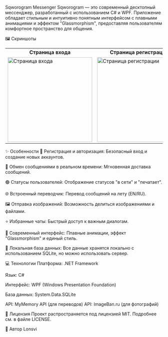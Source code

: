 Sqworogram Messenger
Sqworogram — это современный десктопный мессенджер, разработанный с использованием C# и WPF. Приложение обладает стильным и интуитивно понятным интерфейсом с плавными анимациями и эффектом "Glassmorphism", предоставляя пользователям комфортное пространство для общения.

🖼️ Скриншоты
<table>
<tr>
<td align="center"><strong>Страница входа</strong></td>
<td align="center"><strong>Страница регистрации</strong></td>
<td align="center"><strong>Главное окно чатов</strong></td>
</tr>
<tr>
<td><img src="URL_TO_LOGIN_SCREENSHOT.png" alt="Страница входа" width="270"/></td>
<td><img src="URL_TO_REGISTER_SCREENSHOT.png" alt="Страница регистрации" width="270"/></td>
<td><img src="URL_TO_CHAT_SCREENSHOT.png" alt="Страница чатов" width="270"/></td>
</tr>
</table>

✨ Особенности
🔑 Регистрация и авторизация: Безопасный вход и создание новых аккаунтов.

💬 Обмен сообщениями в реальном времени: Мгновенная доставка сообщений.

🟢 Статусы пользователей: Отображение статусов "в сети" и "печатает".

🌐 Встроенный переводчик: Перевод сообщений на лету (EN/RU).

🖼️ Отправка изображений: Возможность делиться изображениями и файлами.

⭐ Избранные чаты: Быстрый доступ к важным диалогам.

🎨 Современный интерфейс: Плавные анимации, эффект "Glassmorphism" и единый стиль.

💾 Локальная база данных: Все данные хранятся локально с использованием SQLite, но можно использовать сервер.

💻 Технологии
Платформа: .NET Framework

Язык: C#

Интерфейс: WPF (Windows Presentation Foundation)

База данных: System.Data.SQLite

API: MyMemory API (для переводов)
API: ImageBan.ru (для фотографий)

📄 Лицензия
Проект распространяется под лицензией MIT. Подробнее см. в файле LICENSE.

👤 Автор
Lonsvi
